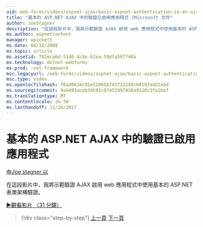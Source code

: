 ```yaml
---
uid: web-forms/videos/aspnet-ajax/basic-aspnet-authentication-in-an-ajax-enabled-application
title: "基本的 ASP.NET AJAX 中的驗證已啟用應用程式 |Microsoft 文件"
author: JoeStagner
description: "在這段影片中，我將示範驗證 AJAX 啟用 web 應用程式中使用基本的 ASP.NET 表單架構驗證。"
ms.author: aspnetcontent
manager: wpickett
ms.date: 04/10/2008
ms.topic: article
ms.assetid: 782eca6d-51d6-4c8e-b2ea-59dfa567740a
ms.technology: dotnet-webforms
ms.prod: .net-framework
msc.legacyurl: /web-forms/videos/aspnet-ajax/basic-aspnet-authentication-in-an-ajax-enabled-application
msc.type: video
ms.openlocfilehash: f8ad0634c92e5206bb741722249cb9192edd1ebd
ms.sourcegitcommit: 9a9483aceb34591c97451997036a9120c3fe2baf
ms.translationtype: MT
ms.contentlocale: zh-TW
ms.lasthandoff: 11/10/2017
---
```

<a name="basic-aspnet-authentication-in-an-ajax-enabled-application"></a>基本的 ASP.NET AJAX 中的驗證已啟用應用程式
====================
由[Joe stagner 以](https://github.com/JoeStagner)

在這段影片中，我將示範驗證 AJAX 啟用 web 應用程式中使用基本的 ASP.NET 表單架構驗證。

[&#9654;觀看影片 （31 分鐘）](https://channel9.msdn.com/Blogs/ASP-NET-Site-Videos/basic-aspnet-authentication-in-an-ajax-enabled-application)

>[!div class="step-by-step"]
[上一頁](implement-infinite-data-patterns-in-ajax.md)
[下一頁](how-to-dynamically-change-css-using-the-aspnet-ajax-updatepanel.md)
